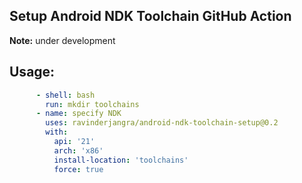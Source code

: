 ## Setup Android NDK Toolchain GitHub Action

**Note:** under development

## Usage:

```yaml
      - shell: bash
        run: mkdir toolchains
      - name: specify NDK
        uses: ravinderjangra/android-ndk-toolchain-setup@0.2
        with:
          api: '21'
          arch: 'x86'
          install-location: 'toolchains'
          force: true
```
